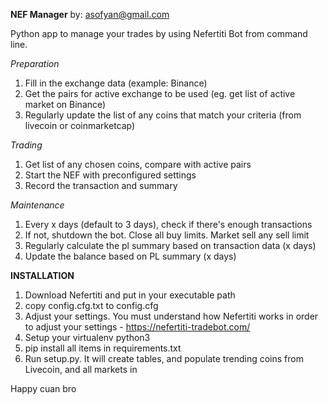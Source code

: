 **NEF Manager**
by: asofyan@gmail.com

Python app to manage your trades by using Nefertiti Bot from command line.

*Preparation*
1. Fill in the exchange data (example: Binance)
2. Get the pairs for active exchange to be used (eg. get list of active market on Binance)
3. Regularly update the list of any coins that match your criteria (from livecoin or coinmarketcap)

*Trading*
1. Get list of any chosen coins, compare with active pairs
2. Start the NEF with preconfigured settings
3. Record the transaction and summary

*Maintenance*
1. Every x days (default to 3 days), check if there's enough transactions
2. If not, shutdown the bot. Close all buy limits. Market sell any sell limit
3. Regularly calculate the pl summary based on transaction data (x days)
4. Update the balance based on PL summary  (x days)

**INSTALLATION**
1. Download Nefertiti and put in your executable path
1. copy config.cfg.txt to config.cfg
2. Adjust your settings. You must understand how Nefertiti works in order to adjust your settings - https://nefertiti-tradebot.com/
3. Setup your virtualenv python3
4. pip install all items in requirements.txt
5. Run setup.py. It will create tables, and populate trending coins from Livecoin, and all markets in

Happy cuan bro